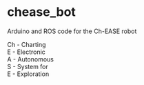 # chease_bot
Arduino and ROS code for the Ch-EASE robot

Ch - Charting \
E  - Electronic \
A  - Autonomous \
S  - System for \
E  - Exploration
